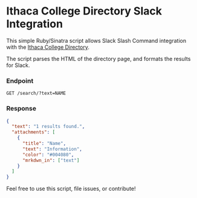 # Ithaca College Directory Slack Integration

This simple Ruby/Sinatra script allows Slack Slash Command integration with the [Ithaca College Directory](https://www.ithaca.edu/directories/index.php).

The script parses the HTML of the directory page, and formats the results for Slack.

### Endpoint
```
GET /search/?text=NAME
```

### Response
```json
{
  "text": "1 results found.",
  "attachments": [
    {
      "title": "Name",
      "text": "Information",
      "color": "#004080",
      "mrkdwn_in": ["text"]
    }
  ]
}

```

Feel free to use this script, file issues, or contribute!

